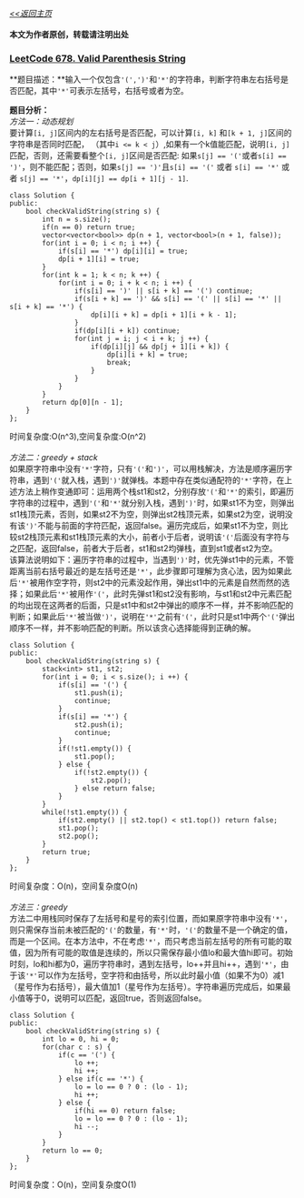 [*<<返回主页*](../index.md)<br><br>
**本文为作者原创，转载请注明出处**<br>
### [LeetCode 678. Valid Parenthesis String](https://leetcode.com/problems/valid-parenthesis-string/description/)

**题目描述：**输入一个仅包含```'(',')'```和```'*'```的字符串，判断字符串左右括号是否匹配，其中```'*'```可表示左括号，右括号或者为空。

**题目分析：**<br>
_方法一：动态规划_<br>
要计算```[i, j]```区间内的左右括号是否匹配，可以计算```[i, k]``` 和```[k + 1, j]```区间的字符串是否同时匹配，
（其中```i <= k < j```）,如果有一个k值能匹配，说明```[i, j]```匹配，否则，还需要看整个```[i, j]```区间是否匹配:
如果```s[j] == '('```或者```s[i] == ')'```，则不能匹配；否则，如果```s[j] == ')'```且```s[i] == '('``` 
或者 ```s[i] == '*'``` 或者 ```s[j] == '*'```，```dp[i][j] == dp[i + 1][j - 1]```.

```
class Solution {
public:
    bool checkValidString(string s) {
        int n = s.size();
        if(n == 0) return true;
        vector<vector<bool>> dp(n + 1, vector<bool>(n + 1, false));
        for(int i = 0; i < n; i ++) {
            if(s[i] == '*') dp[i][i] = true;
            dp[i + 1][i] = true;
        }
        for(int k = 1; k < n; k ++) {
            for(int i = 0; i + k < n; i ++) {
                if(s[i] == ')' || s[i + k] == '(') continue;
                if(s[i + k] == ')' && s[i] == '(' || s[i] == '*' || s[i + k] == '*') {
                    dp[i][i + k] = dp[i + 1][i + k - 1];
                }
                if(dp[i][i + k]) continue;
                for(int j = i; j < i + k; j ++) {
                    if(dp[i][j] && dp[j + 1][i + k]) {
                        dp[i][i + k] = true;
                        break;
                    }
                }
            }
        }
        return dp[0][n - 1];
    }
};
```
时间复杂度:O(n^3),空间复杂度:O(n^2)<br><br>
_方法二：greedy + stack_<br>
如果原字符串中没有```'*'```字符，只有```'('```和```')'```，可以用栈解决，方法是顺序遍历字符串，遇到```'('```就入栈，遇到```')'```就弹栈。本题中存在类似通配符的```'*'```字符，在上述方法上稍作变通即可：运用两个栈st1和st2，分别存放```'('```和```'*'```的索引，即遍历字符串的过程中，遇到```'('```和```'*'```就分别入栈，遇到```')'```时，如果st1不为空，则弹出st1栈顶元素，否则，如果st2不为空，则弹出st2栈顶元素，如果st2为空，说明没有该```')'```不能与前面的字符匹配，返回false。遍历完成后，如果st1不为空，则比较st2栈顶元素和st1栈顶元素的大小，前者小于后者，说明该```'('```后面没有字符与之匹配，返回false，前者大于后者，st1和st2均弹栈，直到st1或者st2为空。<br>
该算法说明如下：遍历字符串的过程中，当遇到```')'```时，优先弹st1中的元素，不管距离当前右括号最近的是左括号还是```'*'```，此步骤即可理解为贪心法，因为如果此后```'*'```被用作空字符，则st2中的元素没起作用，弹出st1中的元素是自然而然的选择；如果此后```'*'```被用作```'('```，此时先弹st1和st2没有影响，与st1和st2中元素匹配的均出现在这两者的后面，只是st1中和st2中弹出的顺序不一样，并不影响匹配的判断；如果此后```'*'```被当做```')'```，说明在```'*'```之前有```'('```，此时只是st1中两个```'('```弹出顺序不一样，并不影响匹配的判断。所以该贪心选择能得到正确的解。
```
class Solution {
public:
    bool checkValidString(string s) {
        stack<int> st1, st2;
        for(int i = 0; i < s.size(); i ++) {
            if(s[i] == '(') {
                st1.push(i);
                continue;
            }
            if(s[i] == '*') {
                st2.push(i);
                continue;
            }
            if(!st1.empty()) {
                st1.pop();
            } else {
                if(!st2.empty()) {
                    st2.pop();
                } else return false;
            }
        }
        while(!st1.empty()) {
            if(st2.empty() || st2.top() < st1.top()) return false;
            st1.pop();
            st2.pop();
        }
        return true;
    }
};
```
时间复杂度：O(n)，空间复杂度O(n)</br></br>
_方法三：greedy_</br>
方法二中用栈同时保存了左括号和星号的索引位置，而如果原字符串中没有```'*'```，则只需保存当前未被匹配的```'('```的数量，有```'*'```时，```'('```的数量不是一个确定的值，而是一个区间。在本方法中，不在考虑```'*'```，而只考虑当前左括号的所有可能的取值，因为所有可能的取值是连续的，所以只需保存最小值lo和最大值hi即可。初始时刻，lo和hi都为0，遍历字符串时，遇到左括号，lo++并且hi++，遇到```'*'```，由于该```'*'```可以作为左括号，空字符和由括号，所以此时最小值（如果不为0）减1（星号作为右括号），最大值加1（星号作为左括号）。字符串遍历完成后，如果最小值等于0，说明可以匹配，返回true，否则返回false。
```
class Solution {
public:
    bool checkValidString(string s) {
        int lo = 0, hi = 0;
        for(char c : s) {
            if(c == '(') {
                lo ++;
                hi ++;
            } else if(c == '*') {
                lo = lo == 0 ? 0 : (lo - 1);
                hi ++;
            } else {
                if(hi == 0) return false;
                lo = lo == 0 ? 0 : (lo - 1);
                hi --;
            }
        }
        return lo == 0;
    }
};
```
时间复杂度：O(n)，空间复杂度O(1)

